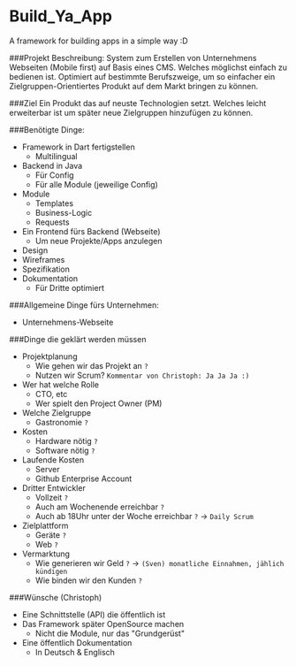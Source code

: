 Build_Ya_App
============

A framework for building apps in a simple way :D

###Projekt Beschreibung:
System zum Erstellen von Unternehmens Webseiten (Mobile first) auf Basis eines CMS. Welches möglichst einfach zu bedienen ist. Optimiert auf bestimmte Berufszweige, um so einfacher ein Zielgruppen-Orientiertes Produkt auf dem Markt bringen zu können.

###Ziel
Ein Produkt das auf neuste Technologien setzt. Welches leicht erweiterbar ist um später neue Zielgruppen hinzufügen zu können.

###Benötigte Dinge:
* Framework in Dart fertigstellen
  * Multilingual 
* Backend in Java
  * Für Config
  * Für alle Module (jeweilige Config)
* Module
  * Templates
  * Business-Logic
  * Requests
* Ein Frontend fürs Backend (Webseite)
  * Um neue Projekte/Apps anzulegen
* Design
* Wireframes
* Spezifikation
* Dokumentation
  * Für Dritte optimiert 

###Allgemeine Dinge fürs Unternehmen:
* Unternehmens-Webseite

###Dinge die geklärt werden müssen
* Projektplanung
  * Wie gehen wir das Projekt an `?`
  * Nutzen wir Scrum? `Kommentar von Christoph: Ja Ja Ja :)`
* Wer hat welche Rolle
  * CTO, etc
  * Wer spielt den Project Owner (PM)
* Welche Zielgruppe
  * Gastronomie `?`
* Kosten 
  * Hardware nötig `?`
  * Software nötig `?`
* Laufende Kosten
  * Server
  * Github Enterprise Account
* Dritter Entwickler
  * Vollzeit `?`
  * Auch am Wochenende erreichbar `?`
  * Auch ab 18Uhr unter der Woche erreichbar `?` -> `Daily Scrum`
* Zielplattform
  * Geräte `?`
  * Web `?`
* Vermarktung 
  * Wie generieren wir Geld `?` -> `(Sven) monatliche Einnahmen, jählich kündigen`
  * Wie binden wir den Kunden `?`

###Wünsche (Christoph)
* Eine Schnittstelle (API) die öffentlich ist
* Das Framework später OpenSource machen
  * Nicht die Module, nur das "Grundgerüst"
* Eine öffentlich Dokumentation
  * In Deutsch & Englisch 

